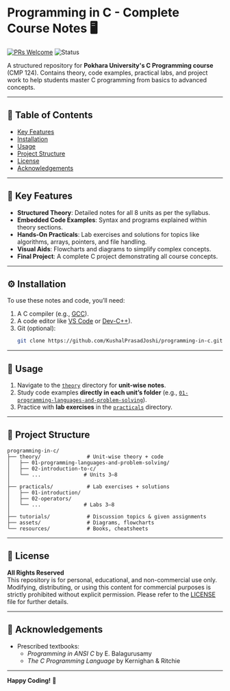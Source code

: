 # Programming in C - Complete Course Notes 🖥️

[![PRs Welcome](https://img.shields.io/badge/PRs-Welcome-brightgreen.svg)](https://github.com/KushalPrasadJoshi/programming-in-c/pulls)
![Status](https://img.shields.io/badge/Status-Active-brightgreen)

A structured repository for **Pokhara University's C Programming course** (CMP 124). Contains theory, code examples, practical labs, and project work to help students master C programming from basics to advanced concepts.

---

## 📌 Table of Contents
- [Key Features](#-key-features)
- [Installation](#-installation)
- [Usage](#-usage)
- [Project Structure](#-project-structure)
- [License](#-license)
- [Acknowledgements](#-acknowledgements)

---

## 🚀 Key Features
- **Structured Theory**: Detailed notes for all 8 units as per the syllabus.
- **Embedded Code Examples**: Syntax and programs explained within theory sections.
- **Hands-On Practicals**: Lab exercises and solutions for topics like algorithms, arrays, pointers, and file handling.
- **Visual Aids**: Flowcharts and diagrams to simplify complex concepts.
- **Final Project**: A complete C project demonstrating all course concepts.

---

## ⚙️ Installation
To use these notes and code, you’ll need:
1. A C compiler (e.g., [GCC](https://gcc.gnu.org/)).
2. A code editor like [VS Code](https://code.visualstudio.com/) or [Dev-C++](https://sourceforge.net/projects/orwelldevcpp/)).
3. Git (optional):
   ```bash
   git clone https://github.com/KushalPrasadJoshi/programming-in-c.git
   ```

---

## 📖 Usage
1. Navigate to the [`theory`](./theory/) directory for **unit-wise notes**.
2. Study code examples **directly in each unit’s folder** (e.g., [`01-programming-languages-and-problem-solving`](./theory/01-programming-languages-and-problem-solving/)).
3. Practice with **lab exercises** in the [`practicals`](./practicals/) directory.

---

## 📂 Project Structure
```
programming-in-c/
├── theory/               # Unit-wise theory + code
│   ├── 01-programming-languages-and-problem-solving/
│   ├── 02-introduction-to-c/
│   └── ...              # Units 3–8
│
├── practicals/           # Lab exercises + solutions
│   ├── 01-introduction/
│   ├── 02-operators/
│   └── ...              # Labs 3–8
│
├── tutorials/            # Discussion topics & given assignments
├── assets/               # Diagrams, flowcharts
└── resources/            # Books, cheatsheets
```

---

## 📜 License
**All Rights Reserved**  
This repository is for personal, educational, and non-commercial use only. Modifying, distributing, or using this content for commercial purposes is strictly prohibited without explicit permission. Please refer to the [LICENSE](LICENSE) file for further details.  

---

## 🙏 Acknowledgements
- Prescribed textbooks: 
  - *Programming in ANSI C* by E. Balagurusamy
  - *The C Programming Language* by Kernighan & Ritchie

---

**Happy Coding!** 🎉